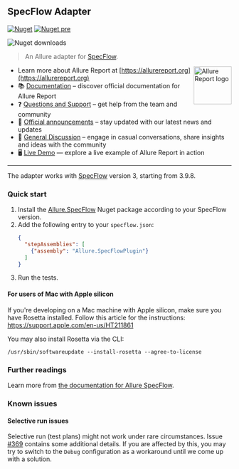 ## SpecFlow Adapter

[![Nuget](https://img.shields.io/nuget/v/Allure.SpecFlow?style=flat)](https://www.nuget.org/packages/Allure.SpecFlow)
[![Nuget pre](https://img.shields.io/nuget/vpre/Allure.SpecFlow?style=flat)](https://www.nuget.org/packages/Allure.SpecFlow)

![Nuget downloads](https://img.shields.io/nuget/dt/allure.specflow?label=downloads&style=flat)

> An Allure adapter for [SpecFlow](https://specflow.org/).

[<img src="https://allurereport.org/public/img/allure-report.svg" height="85px" alt="Allure Report logo" align="right" />](https://allurereport.org "Allure Report")

- Learn more about Allure Report at [https://allurereport.org](https://allurereport.org)
- 📚 [Documentation](https://allurereport.org/docs/) – discover official documentation for Allure Report
- ❓ [Questions and Support](https://github.com/orgs/allure-framework/discussions/categories/questions-support) – get help from the team and community
- 📢 [Official announcements](https://github.com/orgs/allure-framework/discussions/categories/announcements) –  stay updated with our latest news and updates
- 💬 [General Discussion](https://github.com/orgs/allure-framework/discussions/categories/general-discussion) – engage in casual conversations, share insights and ideas with the community
- 🖥️ [Live Demo](https://demo.allurereport.org/) — explore a live example of Allure Report in action

---

The adapter works with [SpecFlow](http://specflow.org/) version 3, starting from
3.9.8.

### Quick start

1. Install the [Allure.SpecFlow](https://www.nuget.org/packages/Allure.SpecFlow)
Nuget package according to your SpecFlow version.
2. Add the following entry to your `specflow.json`:
    ```json
    {
      "stepAssemblies": [
        {"assembly": "Allure.SpecFlowPlugin"}
      ]
    }
    ```
3. Run the tests.

#### For users of Mac with Apple silicon

If you're developing on a Mac machine with Apple silicon, make sure you have
Rosetta installed. Follow this article for the instructions:
https://support.apple.com/en-us/HT211861

You may also install Rosetta via the CLI:

```shell
/usr/sbin/softwareupdate --install-rosetta --agree-to-license
```

### Further readings

Learn more from [the documentation for Allure SpecFlow](https://allurereport.org/docs/specflow/).

### Known issues

#### Selective run issues

Selective run (test plans) might not work under rare circumstances.
Issue [#369] contains some additional details. If you are affected by this, you
may try to switch to the `Debug` configuration as a workaround until we come up
with a solution.

[#369]: https://github.com/allure-framework/allure-csharp/issues/369
